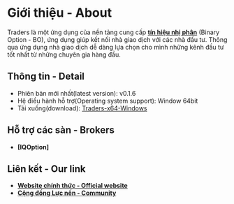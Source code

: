 # Giới thiệu - About

Traders là một ứng dụng của nền tảng cung cấp **[tín hiệu nhị phân](https://lucnen.com)** (Binary Option - BO), ứng dụng giúp kết nối nhà giao dịch với các nhà đầu tư. Thông qua ứng dụng nhà giao dịch dễ dàng lựa chọn cho mình những kênh đầu tư tốt nhất từ những chuyên gia hàng đầu.

## Thông tin - Detail

- Phiên bản mới nhất(latest version): v0.1.6
- Hệ điều hành hỗ trợ(Operating system support): Window 64bit
- Tải xuống(download): [Traders-x64-Windows](http://bit.ly/traders-latest)

## Hỗ trợ các sàn - Brokers

- **[IQOption]**

## Liên kết - Our link

- **[Website chính thức - Official website](https://lucnen.com)**
- **[Cộng đồng Lực nến - Community](https://www.facebook.com/groups/lucnen/)**